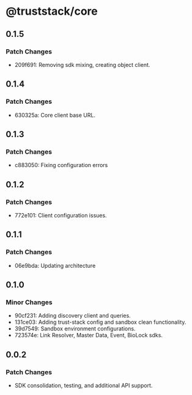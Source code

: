 # @truststack/core

## 0.1.5

### Patch Changes

- 209f691: Removing sdk mixing, creating object client.

## 0.1.4

### Patch Changes

- 630325a: Core client base URL.

## 0.1.3

### Patch Changes

- c883050: Fixing configuration errors

## 0.1.2

### Patch Changes

- 772e101: Client configuration issues.

## 0.1.1

### Patch Changes

- 06e9bda: Updating architecture

## 0.1.0

### Minor Changes

- 90cf231: Adding discovery client and queries.
- 131ce03: Adding trust-stack config and sandbox clean functionality.
- 39d7549: Sandbox environment configurations.
- 723574e: Link Resolver, Master Data, Event, BioLock sdks.

## 0.0.2

### Patch Changes

- SDK consolidation, testing, and additional API support.
